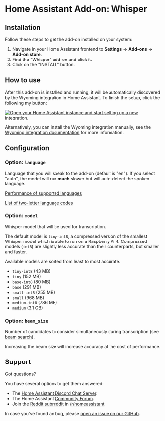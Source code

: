# Home Assistant Add-on: Whisper

## Installation

Follow these steps to get the add-on installed on your system:

1. Navigate in your Home Assistant frontend to **Settings** -> **Add-ons** -> **Add-on store**.
2. Find the "Whisper" add-on and click it.
3. Click on the "INSTALL" button.

## How to use

After this add-on is installed and running, it will be automatically discovered
by the Wyoming integration in Home Assistant. To finish the setup,
click the following my button:

[![Open your Home Assistant instance and start setting up a new integration.](https://my.home-assistant.io/badges/config_flow_start.svg)](https://my.home-assistant.io/redirect/config_flow_start/?domain=wyoming)

Alternatively, you can install the Wyoming integration manually, see the
[Wyoming integration documentation](https://www.home-assistant.io/integrations/wyoming/)
for more information.

## Configuration

### Option: `language`

Language that you will speak to the add-on (default is "en"). If you select "auto", the model will run **much** slower but will auto-detect the spoken language.

[Performance of supported languages](https://github.com/openai/whisper#available-models-and-languages)

[List of two-letter language codes](https://en.wikipedia.org/wiki/List_of_ISO_639-1_codes)

### Option: `model`

Whisper model that will be used for transcription.

The default model is `tiny-int8`, a compressed version of the smallest Whisper model which is able to run on a Raspberry Pi 4.
Compressed models (`int8`) are slightly less accurate than their counterparts, but smaller and faster.

Available models are sorted from least to most accurate.

- `tiny-int8` (43 MB)
- `tiny` (152 MB)
- `base-int8` (80 MB)
- `base` (291 MB)
- `small-int8` (255 MB)
- `small` (968 MB)
- `medium-int8` (786 MB)
- `medium` (3.1 GB)

### Option: `beam_size`

Number of candidates to consider simultaneously during transcription (see [beam search](https://en.wikipedia.org/wiki/Beam_search)).

Increasing the beam size will increase accuracy at the cost of performance.

## Support

Got questions?

You have several options to get them answered:

- The [Home Assistant Discord Chat Server][discord].
- The Home Assistant [Community Forum][forum].
- Join the [Reddit subreddit][reddit] in [/r/homeassistant][reddit]

In case you've found an bug, please [open an issue on our GitHub][issue].

[discord]: https://discord.gg/c5DvZ4e
[forum]: https://community.home-assistant.io
[issue]: https://github.com/home-assistant/addons/issues
[reddit]: https://reddit.com/r/homeassistant
[repository]: https://github.com/hassio-addons/repository
